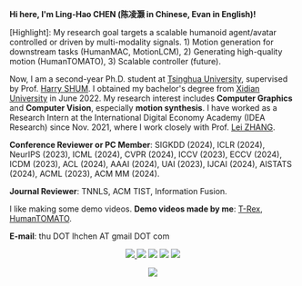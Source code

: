  <!-- **If you need to deploy our research work or seek interns, please reach out to me via thu DOT lhchen AT gmail DOT com.**-->

**Hi here, I'm Ling-Hao CHEN (陈凌灏 in Chinese, Evan in English)!**

[Highlight]: My research goal targets a scalable humanoid agent/avatar controlled or driven by multi-modality signals. 1) Motion generation for downstream tasks (HumanMAC, MotionLCM), 2) Generating high-quality motion (HumanTOMATO), 3) Scalable controller (future). 

Now, I am a second-year Ph.D. student at [Tsinghua University](https://www.tsinghua.edu.cn/), supervised by Prof. [Harry SHUM](https://www.microsoft.com/en-us/research/people/hshum/). I obtained my bachelor's degree from [Xidian University](https://www.xidian.edu.cn/) in June 2022. My research interest includes **Computer Graphics** and **Computer Vision**, especially **motion synthesis**. I have worked as a Research Intern at the International Digital Economy Academy (IDEA Research) since Nov. 2021, where I work closely with Prof. [Lei ZHANG](https://www.leizhang.org/).

**Conference Reviewer or PC Member**: SIGKDD (2024), ICLR (2024), NeurIPS (2023), ICML (2024), CVPR (2024), ICCV (2023), ECCV (2024), ICDM (2023), ACL (2024), AAAI (2024), UAI (2023), IJCAI (2024), AISTATS (2024), ACML (2023), ACM MM (2024).

**Journal Reviewer**: TNNLS, ACM TIST, Information Fusion.

I like making some demo videos. **Demo videos made by me**: [T-Rex](https://trex-counting.github.io/img/Trex-compressed.mp4), [HumanTOMATO](https://www.youtube.com/watch?v=PcxUzZ1zg6o).

**E-mail**: thu DOT lhchen AT gmail DOT com
<p align="center">
<a href="https://space.bilibili.com/355864409"><img src="https://img.shields.io/badge/dynamic/json?url=https%3A%2F%2Fapi.swo.moe%2Fstats%2Fbilibili%2F355864409&query=count&color=282c34&label=BiliBili&labelColor=FE7398&logo=data%3Aimage%2Fpng%3Bbase64%2CiVBORw0KGgoAAAANSUhEUgAAAGAAAABgCAYAAADimHc4AAAD7ElEQVR4nO2dW9WrMBCFK6ESkFAJSKiESqgEHCABCZWAhEpAAhL2ecik5dDc%2FpXLBDLfWnlqy0xmJ5BMQnq5CIIgCIIgCIIgCIIgCEIBAHQAemYfrgCunD6wAKAHsEKxALgx+bCQD8%2FS9tmgVqeDr1lLigDgZvDhXso+K9TyTBQRwRJ8AHjntl0Flh5QRAQK%2FmKxPeayWx2OXpBNBKiHvi34b7T2MC4pAvW6twR%2FRwkRKPizBN8CgEcuESj4Lwm+BwBjahEk+H8EwJRKhOaCDzW8e1JLfkUUH1NgmR3XmHffHR1l+72BSs8d7w8U+JDAnZERQMcV+CtUi7dNqFqibB4J7vtrq7xKCuAasbTMXCL4T+5aVk6+2xHUrWdhruAR6HIJcOeu2UHI8zyAe2ytWfEdWz9PVvQ8YAmIQ5dDAB9LFsMVAv8oMO2zAGrC5WNIarRiAuKR9jYEd9pY08aa6uUzIHGRdkgKd8pY0yc1WjEBAqypDYoAG0QAZkQAZkQAZkQAZk4vANQenjsSzS3I%2FwcSbXU5jQBUkRtdf4Rar90v8kSv3+I3ffCCSpk8I%2Fw+lgDkdI%2Fv2rEp2CaiWm1AsDQLlDAD+dlFXLMeAaCSeLZdaSFE5VUQNot38cKuEeBgAsSuG0flVZBmEanbXfNQAsS0fgBYIn2fIu3%2FBBMHEyBmDXlFfA8IzeHb+Ems4WAChKykrVA9ZfsQTL57jXzRg4A5wC%2FA8N4ADiZAZwm2XjW75Qh2KOTfA0p4kygPw28OJcCVgn3nDnYo2EwEYRgGH0qAMyICMCMCMCMCMCMCMCMCMCMCfP3qwHDOQ4AAUekTk8FaBRihJnZdYbvtCGC7LvmkM63GjVDINPFrQgCq5ETXfmMzI90FXzPvfqt7x4rEu%2FZaEcCUxFvgz2zO+BUn6UkoaEEAsptiMSX5e8FoRYCN7cVgb4Vq7U%2FH50Pq4JNP7Qiw8UFnJwcK+tXy+Wj6PLEvPgHSHv5UgwA1IQIwwyFAyLJin9RoxYgAzAQIkPwNmf26busC+OIx5TDqo5nDT+F%2FSS%2F9CYzwb+No49zNy2evkYv0LywGGAXUvp6eSneycqOic0w20k7CNgKE7jJunSGLACTCxF27ylmQc98T5MQUH49swd+I0HPXslLKnT0N+wnkrTKi9JZL%2FL9i1SorMmdeQ4TQQ7OFMxIMzGD45w8nUL1im7efENZLJpgPSw0pfz0cdt4U3230Td%2FTvx2R6d2FrHhEWLkq5PELOMsRPHCPnAZGv1xJteL7jbJiaW3sB2nDvPC%2FosSYvjRQz4cJ6n7KO3rYQL7M+L6nVtfDVRAEQRAEQRAEQRAEIZ5%2FSAXmdfXaoQsAAAAASUVORK5CYII%3D&suffix=+Followers&cacheSeconds=3600"/>
<a href="https://www.zhihu.com/people/hao-55-16"><img src="https://img.shields.io/badge/dynamic/json?url=https%3A%2F%2Fapi.swo.moe%2Fstats%2Fzhihu%2Fhao-55-16&query=count&color=282c34&label=Zhi-Hu+%28%E7%9F%A5%E4%B9%8E%29&labelColor=0084ff&logo=zhihu&logoColor=ffffff&suffix=+Followers&cacheSeconds=3600" align="bottom"/></a>
<a href="https://github.com/LinghaoChan"><img src="https://img.shields.io/badge/dynamic/json?url=https%3A%2F%2Fapi.swo.moe%2Fstats%2Fgithub%2FLinghaoChan&query=count&color=181717&label=GitHub&labelColor=282c34&logo=github&suffix=+Followers&cacheSeconds=3600" align="bottom"/></a>
<a href="https://lhchen.top"><img src="https://img.shields.io/badge/HomePage-lhchen-red.svg" ></a>
<a href="https://github.com/LinghaoChan"><img src="https://visitor-badge.laobi.icu/badge?page_id=linghaochan.linghaochan" ></a>
</p>


<p align="center">
<a href="https://github.com/LinghaoChan"><img src="https://github-readme-stats.vercel.app/api?username=LinghaoChan&theme=material-palenight&count_private=true&hide=contribs&rank_icon=github&show=prs_merged,prs_merged_percentage"></a>
</p>

 <!-- [![Top Langs](https://github-readme-stats.vercel.app/api/top-langs/?username=LinghaoChan&theme=material-palenight&hide=Jupyter&layout=compact)](https://github.com/LinghaoChan) -->
